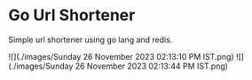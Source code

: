 # Go Url Shortener

Simple url shortener using go lang and redis.

![](./images/Sunday 26 November 2023 02:13:10 PM IST.png)
![](./images/Sunday 26 November 2023 02:13:44 PM IST.png)
